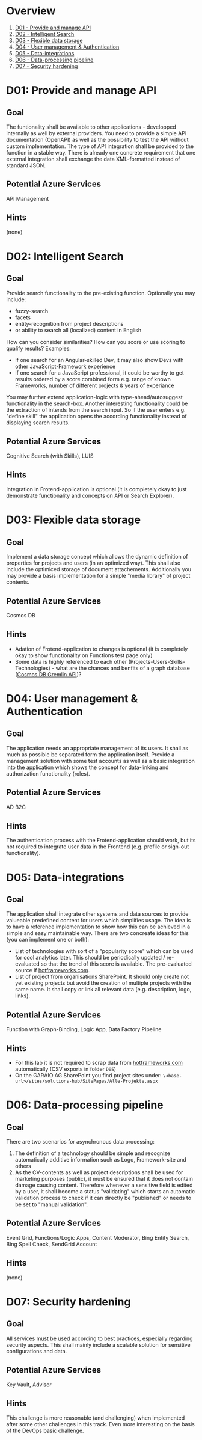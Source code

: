 # Overview
1. [D01 - Provide and manage API](#d01-provide-and-manage-api)
1. [D02 - Intelligent Search](#d02-intelligent-search)
1. [D03 - Flexible data storage](#d03-flexible-data-storage)
1. [D04 - User management & Authentication](#d04-user-management-&-authentication)
1. [D05 - Data-integrations](#d05-data-integrations)
1. [D06 - Data-processing pipeline](#d06-data-processing-pipeline)
1. [D07 - Security hardening](#d07-security-hardening)

# D01: Provide and manage API
## Goal
The funtionality shall be available to other applications - developped internally as well by external providers. You need to provide a simple API documentation (OpenAPI) as well as the possibility to test the API without custom implementation. The type of API integration shall be provided to the function in a stable way. There is already one concrete requirement that one external integration shall exchange the data XML-formatted instead of standard JSON.

## Potential Azure Services
API Management

## Hints
(none)

# D02: Intelligent Search
## Goal
Provide search functionality to the pre-existing function. Optionally you may include:
* fuzzy-search
* facets
* entity-recognition from project descriptions
* or ability to search all (localized) content in English

How can you consider similarities? How can you score or use scoring to qualify results? Examples:
* If one search for an Angular-skilled Dev, it may also show Devs with other JavaScript-Framework experience
* If one search for a JavaScript professional, it could be worthy to get results ordered by a score combined form e.g. range of known Frameworks, number of different projects & years of experiance

You may further extend application-logic with type-ahead/autosuggest functionality in the search-box.
Another interesting functionality could be the extraction of intends from the search input. So if the user enters e.g. "define skill" the application opens the according functionality instead of displaying search results.

## Potential Azure Services
Cognitive Search (with Skills), LUIS

## Hints
Integration in Frotend-application is optional (it is completely okay to just demonstrate functionality and concepts on API or Search Explorer).

# D03: Flexible data storage
## Goal
Implement a data storage concept which allows the dynamic definition of properties for projects and users (in an optimized way). This shall also include the optimiced storage of document attachements. Additionally you may provide a basis implementation for a simple "media library" of project contents.

## Potential Azure Services
Cosmos DB

## Hints
* Adation of Frotend-application to changes is optional (it is completely okay to show functionality on Functions test page only)
* Some data is highly referenced to each other (Projects-Users-Skills-Technologies) - what are the chances and benfits of a graph database ([Cosmos DB Gremlin API](https://docs.microsoft.com/en-us/azure/cosmos-db/graph-introduction))?

# D04: User management & Authentication
## Goal
The application needs an appropriate management of its users. It shall as much as possible be separated form the application itself. Provide a management solution with some test accounts as well as a basic integration into the application which shows the concept for data-linking and authorization functionality (roles).

## Potential Azure Services
AD B2C

## Hints
The authentication process with the Frotend-application should work, but its not required to integrate user data in the Frontend (e.g. profile or sign-out functionality).

# D05: Data-integrations
## Goal
The application shall integrate other systems and data sources to provide valueable predefined content for users which simplifies usage. The idea is to have a reference implementation to show how this can be achieved in a simple and easy maintainable way. There are two concreate ideas for this (you can implement one or both):
* List of technologies with sort of a "popularity score" which can be used for cool analytics later. This should be periodically updated / re-evaluated so that the trend of this score is available. The pre-evaluated source if [hotframeworks.com](https://hotframeworks.com).
* List of project from organisations SharePoint. It should only create not yet existing projects but avoid the creation of multiple projects with the same name. It shall copy or link all relevant data (e.g. description, logo, links).

## Potential Azure Services
Function with Graph-Binding, Logic App, Data Factory Pipeline

## Hints
* For this lab it is not required to scrap data from [hotframeworks.com](https://hotframeworks.com) automatically (CSV exports in folder `D05`)
* On the GARAIO AG SharePoint you find project sites under: `\<base-url>/sites/solutions-hub/SitePages/Alle-Projekte.aspx`

# D06: Data-processing pipeline
## Goal
There are two scenarios for asynchronous data processing:
1. The definition of a technology should be simple and recognize automatically additive information such as Logo, Framework-site and others
1. As the CV-contents as well as project descriptions shall be used for marketing purposes (public), it must be ensured that it does not contain damage causing content. Therefore whenever a sensitive field is edited by a user, it shall become a status "validating" which starts an automatic validation process to check if it can directly be "published" or needs to be set to "manual validation".

## Potential Azure Services
Event Grid, Functions/Logic Apps, Content Moderator, Bing Entity Search, Bing Spell Check, SendGrid Account

## Hints
(none)

# D07: Security hardening
## Goal
All services must be used according to best practices, especially regarding security aspects. This shall mainly include a scalable solution for sensitive configurations and data.

## Potential Azure Services
Key Vault, Advisor

## Hints
This challenge is more reasonable (and challenging) when implemented after some other challenges in this track. Even more interesting on the basis of the DevOps basic challenge.
